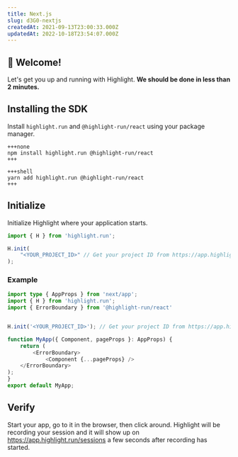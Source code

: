 ```yaml
---
title: Next.js
slug: d3G0-nextjs
createdAt: 2021-09-13T23:00:33.000Z
updatedAt: 2022-10-18T23:54:07.000Z
---
```


## 👋 Welcome!

Let's get you up and running with Highlight. **We should be done in less than 2 minutes.**

## Installing the SDK

Install `highlight.run` and `@highlight-run/react` using your package manager.

```codeblocktabs
+++none
npm install highlight.run @highlight-run/react
+++

+++shell
yarn add highlight.run @highlight-run/react
+++
```

## Initialize

Initialize Highlight where your application starts.

```typescript
import { H } from 'highlight.run';

H.init(
    "<YOUR_PROJECT_ID>" // Get your project ID from https://app.highlight.run/setup
);
```

### Example

```typescript
import type { AppProps } from 'next/app';
import { H } from 'highlight.run';
import { ErrorBoundary } from '@highlight-run/react'


H.init('<YOUR_PROJECT_ID>'); // Get your project ID from https://app.highlight.run/setup

function MyApp({ Component, pageProps }: AppProps) {
    return (
        <ErrorBoundary>
            <Component {...pageProps} />
    </ErrorBoundary>
);
}
export default MyApp;
```

## Verify

Start your app, go to it in the browser, then click around. Highlight will be recording your session and it will show up on <https://app.highlight.run/sessions> a few seconds after recording has started.
